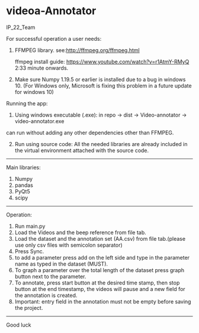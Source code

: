 # videoa-Annotator
IP_22_Team

For successful operation a user needs:

1. FFMPEG library.
see:http://ffmpeg.org/ffmpeg.html

    ffmpeg install guide: https://www.youtube.com/watch?v=r1AtmY-RMyQ 2:33 minute onwards.

2. Make sure Numpy 1.19.5 or earlier is installed due to a bug in windows 10. (For Windows only, Microsoft is fixing this problem in a future update for windows 10)


Running the app:
1. Using windows executable (.exe): in repo -> dist -> Video-annotator -> video-annotator.exe

can run without adding any other dependencies other than FFMPEG.

2. Run using source code:
All the needed libraries are already included in the virtual environment attached with the source code.
-------------------------------------------------
Main libraries:
1. Numpy
2. pandas
3. PyQt5
4. scipy
-------------------------------------------------
Operation:
1. Run main.py
2. Load the Videos and the beep reference from file tab.
3. Load the dataset and the annotation set (AA.csv) from file tab.(please use only csv files with semicolon separator)
4. Press Sync.
5. to add a parameter press add on the left side and type in the parameter name as typed in the dataset (MUST).
6. To graph a parameter over the total length of the dataset press graph button next to the parameter.
7. To annotate, press start button at the desired time stamp, then stop button at the end timestamp, the videos will pause and a new field for the annotation is created.
8. Important: entry field in the annotation must not be empty before saving the project.
-------------------------------------------------

Good luck

